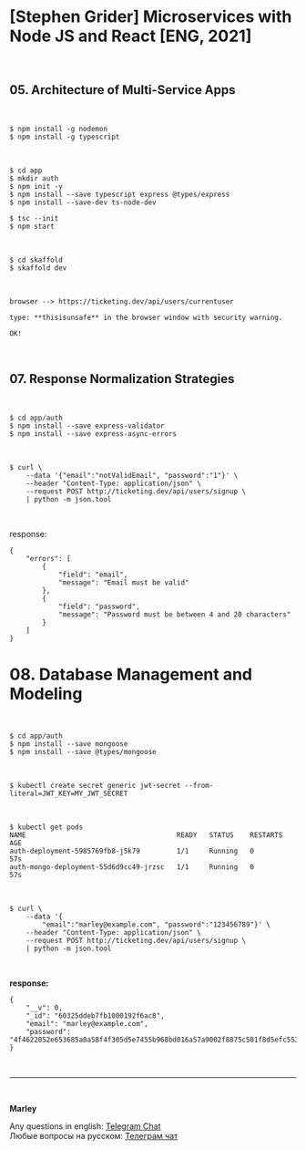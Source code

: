 # [Stephen Grider] Microservices with Node JS and React [ENG, 2021]

<br/>

## 05. Architecture of Multi-Service Apps

<br/>

    $ npm install -g nodemon
    $ npm install -g typescript

<br/>

    $ cd app
    $ mkdir auth
    $ npm init -y
    $ npm install --save typescript express @types/express
    $ npm install --save-dev ts-node-dev

    $ tsc --init
    $ npm start

<br/>

    $ cd skaffold
    $ skaffold dev

<br/>

```
browser --> https://ticketing.dev/api/users/currentuser

type: **thisisunsafe** in the browser window with security warning.

OK!
```

<br/>

## 07. Response Normalization Strategies

<br/>

    $ cd app/auth
    $ npm install --save express-validator
    $ npm install --save express-async-errors

<br/>

```
$ curl \
    --data '{"email":"notValidEmail", "password":"1"}' \
    --header "Content-Type: application/json" \
    --request POST http://ticketing.dev/api/users/signup \
    | python -m json.tool
```

<br/>

response:

```
{
    "errors": [
        {
            "field": "email",
            "message": "Email must be valid"
        },
        {
            "field": "password",
            "message": "Password must be between 4 and 20 characters"
        }
    ]
}

```

# 08. Database Management and Modeling

<br/>

    $ cd app/auth
    $ npm install --save mongoose
    $ npm install --save @types/mongoose

<br/>

```
$ kubectl create secret generic jwt-secret --from-literal=JWT_KEY=MY_JWT_SECRET
```

<br/>

    $ kubectl get pods
    NAME                                     READY   STATUS    RESTARTS   AGE
    auth-deployment-5985769fb8-j5k79         1/1     Running   0          57s
    auth-mongo-deployment-55d6d9cc49-jrzsc   1/1     Running   0          57s

<br/>

```
$ curl \
    --data '{
        "email":"marley@example.com", "password":"123456789"}' \
    --header "Content-Type: application/json" \
    --request POST http://ticketing.dev/api/users/signup \
    | python -m json.tool
```

<br/>

**response:**

```
{
    "__v": 0,
    "_id": "60325ddeb7fb1000192f6ac8",
    "email": "marley@example.com",
    "password": "4f4622052e653685a0a58f4f305d5e7455b968bd016a57a9002f8875c501f8d5efc553cba8e4a5c9b829ee3535b1b8a5fa37ce27b5d357d161a7c9a0628e9a72.add78bf1a35f0882"
}
```

<br/>

---

<br/>

**Marley**

Any questions in english: <a href="https://jsdev.org/chat/">Telegram Chat</a>  
Любые вопросы на русском: <a href="https://jsdev.ru/chat/">Телеграм чат</a>
